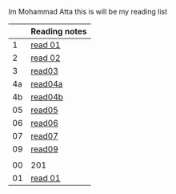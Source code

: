 Im Mohammad Atta 
this is will be my reading list

|    | Reading notes |                              
|----|-------|
| 1 | [read 01](https://mr-atta.github.io/reading-notes/growth-mindset) |
| 2 | [read 02](https://mr-atta.github.io/reading-notes/read02) |
| 3 |  [ read03 ](https://mr-atta.github.io/reading-notes/read03)  |
| 4a |[ read04a ](https://mr-atta.github.io/reading-notes/read04a)|
| 4b |[ read04b ](https://mr-atta.github.io/reading-notes/read04b)|
|05  |[ read05 ](https://mr-atta.github.io/reading-notes/read05) |
|06  |[ read06 ](https://mr-atta.github.io/reading-notes/read06) |
|07  |[ read07 ](https://mr-atta.github.io/reading-notes/read07) |
|09  |[ read09 ](https://mr-atta.github.io/reading-notes/read09) |
|  |  |
|00|201|
|01|[read 01](https://mr-atta.github.io/reading-notes/201/read21)|
